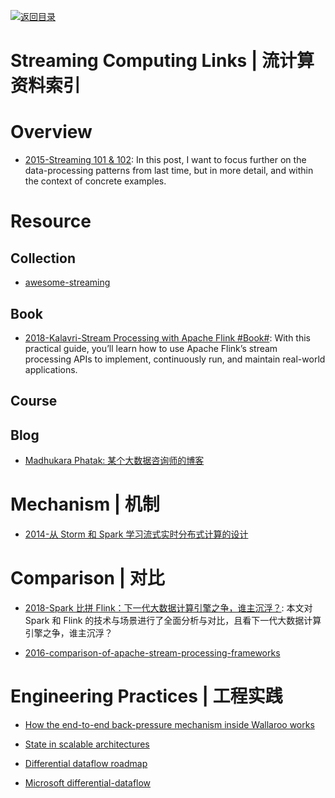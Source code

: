 [![返回目录](https://user-images.githubusercontent.com/5803001/38079637-ff0abcf0-3371-11e8-9b76-ad651620afc7.jpg)](https://github.com/wxyyxc1992/Awesome-Lists)

# Streaming Computing Links | 流计算资料索引

# Overview

- [2015-Streaming 101 & 102](https://www.oreilly.com/ideas/the-world-beyond-batch-streaming-102): In this post, I want to focus further on the data-processing patterns from last time, but in more detail, and within the context of concrete examples. 

# Resource

## Collection

- [awesome-streaming](https://github.com/manuzhang/awesome-streaming)

## Book

- [2018-Kalavri-Stream Processing with Apache Flink #Book#](https://www.safaribooksonline.com/library/view/stream-processing-with/9781491974285/): With this practical guide, you’ll learn how to use Apache Flink’s stream processing APIs to implement, continuously run, and maintain real-world applications.

## Course

## Blog

- [Madhukara Phatak: 某个大数据咨询师的博客](http://blog.madhukaraphatak.com/)

# Mechanism | 机制

- [2014-从 Storm 和 Spark 学习流式实时分布式计算的设计](http://blog.csdn.net/anzhsoft/article/details/38168025)

# Comparison | 对比

- [2018-Spark 比拼 Flink：下一代大数据计算引擎之争，谁主沉浮？](https://mp.weixin.qq.com/s/dRzPtdEqI6h3lRzmxsxEnw): 本文对 Spark 和 Flink 的技术与场景进行了全面分析与对比，且看下一代大数据计算引擎之争，谁主沉浮？

* [2016-comparison-of-apache-stream-processing-frameworks](http://www.cakesolutions.net/teamblogs/comparison-of-apache-stream-processing-frameworks-part-1)

# Engineering Practices | 工程实践

- [How the end-to-end back-pressure mechanism inside Wallaroo works](https://parg.co/lHm)

- [State in scalable architectures](http://www.tuicool.com/articles/Q7F3aq2)

* [Differential dataflow roadmap](https://github.com/frankmcsherry/blog/blob/master/posts/2016-07-26.md)

* [Microsoft differential-dataflow](https://www.microsoft.com/en-us/research/publication/differential-dataflow/)
